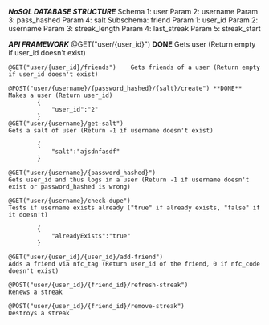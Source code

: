 *****NoSQL DATABASE STRUCTURE*****
Schema 1: user
	Param 2: username
	Param 3: pass_hashed
	Param 4: salt
  Subschema: friend
    Param 1: user_id
    Param 2: username
    Param 3: streak_length
		Param 4: last_streak
		Param 5: streak_start

*****API FRAMEWORK*****
		@GET("user/{user_id}") **DONE**
    Gets user (Return empty if user_id doesn't exist)

    @GET("user/{user_id}/friends")    Gets friends of a user (Return empty if user_id doesn't exist)

    @POST("user/{username}/{password_hashed}/{salt}/create") **DONE**
    Makes a user (Return user_id)
			{
				"user_id":"2"
			}
    @GET("user/{username}/get-salt")
    Gets a salt of user (Return -1 if username doesn't exist)

			{
				"salt":"ajsdnfasdf"
			}

    @GET("user/{username}/{password_hashed}")
    Gets user_id and thus logs in a user (Return -1 if username doesn't exist or password_hashed is wrong)

    @GET("user/{username}/check-dupe")
    Tests if username exists already ("true" if already exists, "false" if it doesn't)

			{
				"alreadyExists":"true"
			}

    @GET("user/{user_id}/{user_id}/add-friend")
    Adds a friend via nfc_tag (Return user_id of the friend, 0 if nfc_code doesn't exist)

    @POST("user/{user_id}/{friend_id}/refresh-streak")
    Renews a streak

    @POST("user/{user_id}/{friend_id}/remove-streak")
    Destroys a streak
